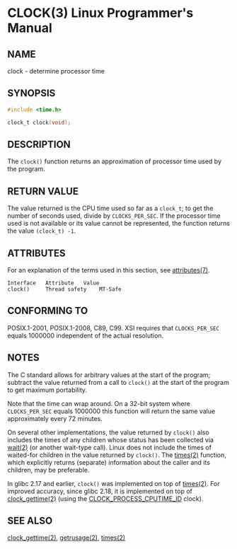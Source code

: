 # CLOCK(3) Linux Programmer's Manual
## NAME
clock - determine processor time
## SYNOPSIS
```c
#include <time.h>

clock_t clock(void);
```

## DESCRIPTION
The `clock()` function returns an approximation of processor time used by the program.

## RETURN VALUE
The value returned is the CPU time used so far as a `clock_t`; to get the number of seconds used, divide by `CLOCKS_PER_SEC`. If the processor time used is not available or its value cannot be represented, the function returns the value `(clock_t) -1`.

## ATTRIBUTES
For an explanation of the terms used in this section, see [attributes(7)](https://man7.org/linux/man-pages/man7/attributes.7).

```
Interface   Attribute   Value
clock()     Thread safety    MT-Safe
```

## CONFORMING TO
POSIX.1-2001, POSIX.1-2008, C89, C99. XSI requires that `CLOCKS_PER_SEC` equals 1000000 independent of the actual resolution.

## NOTES
The C standard allows for arbitrary values at the start of the program; subtract the value returned from a call to `clock()` at the start of the program to get maximum portability.

Note that the time can wrap around. On a 32-bit system where `CLOCKS_PER_SEC` equals 1000000 this function will return the same value approximately every 72 minutes.

On several other implementations, the value returned by `clock()` also includes the times of any children whose status has been collected via [wait(2)](https://man7.org/linux/man-pages/man2/wait.2) (or another wait-type call). Linux does not include the times of waited-for children in the value returned by `clock()`. The [times(2)](https://man7.org/linux/man-pages/man2/times.2) function, which explicitly returns (separate) information about the caller and its children, may be preferable.

In glibc 2.17 and earlier, `clock()` was implemented on top of [times(2)](https://man7.org/linux/man-pages/man2/times.2). For improved accuracy, since glibc 2.18, it is implemented on top of [clock_gettime(2)](https://man7.org/linux/man-pages/man2/clock_gettime.2) (using the [CLOCK_PROCESS_CPUTIME_ID](https://man7.org/linux/man-pages/man7/clockid_t.7) clock).

## SEE ALSO
[clock_gettime(2)](https://man7.org/linux/man-pages/man2/clock_gettime.2), [getrusage(2)](https://man7.org/linux/man-pages/man2/getrusage.2), [times(2)](https://man7.org/linux/man-pages/man2/times.2)
